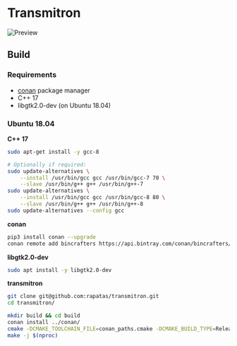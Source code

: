 # Transmitron

![Preview](https://i.imgur.com/eGsQBel.png "2 connections, 4 subscriptions, homepage")

## Build

### Requirements

- [conan](https://conan.io/) package manager
- C++ 17
- libgtk2.0-dev (on Ubuntu 18.04)

### Ubuntu 18.04

**C++ 17**

```bash
sudo apt-get install -y gcc-8

# Optionally if required:
sudo update-alternatives \
    --install /usr/bin/gcc gcc /usr/bin/gcc-7 70 \
    --slave /usr/bin/g++ g++ /usr/bin/g++-7
sudo update-alternatives \
    --install /usr/bin/gcc gcc /usr/bin/gcc-8 80 \
    --slave /usr/bin/g++ g++ /usr/bin/g++-8
sudo update-alternatives --config gcc
```

**conan**

```bash
pip3 install conan --upgrade
conan remote add bincrafters https://api.bintray.com/conan/bincrafters/public-conan
```

**libgtk2.0-dev**

```bash
sudo apt install -y libgtk2.0-dev
```

**transmitron**

```bash
git clone git@github.com:rapatas/transmitron.git
cd transmitron/

mkdir build && cd build
conan install ../conan/
cmake -DCMAKE_TOOLCHAIN_FILE=conan_paths.cmake -DCMAKE_BUILD_TYPE=Release ..
make -j $(nproc)
```

